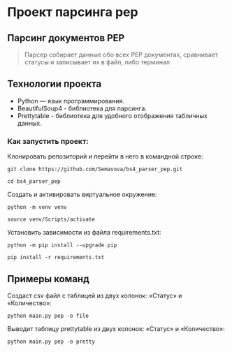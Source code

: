 # Проект парсинга pep

## Парсинг документов PEP

> Парсер собирает данные обо всех PEP документах, сравнивает статусы и записывает их в файл, либо терминал

## Технологии проекта

- Python — язык программирования.
- BeautifulSoup4 - библиотека для парсинга.
- Prettytable - библиотека для удобного отображения табличных данных.

### Как запустить проект:

Клонировать репозиторий и перейти в него в командной строке:

```
git clone https://github.com/Semavova/bs4_parser_pep.git
```

```
cd bs4_parser_pep
```

Cоздать и активировать виртуальное окружение:

```
python -m venv venv
```

```
source venv/Scripts/activate
```

Установить зависимости из файла requirements.txt:

```
python -m pip install --upgrade pip
```

```
pip install -r requirements.txt
```

## Примеры команд

Создаст csv файл с таблицей из двух колонок: «Статус» и «Количество»:

```
python main.py pep -o file
```

Выводит таблицу prettytable из двух колонок: «Статус» и «Количество»:

```
python main.py pep -o pretty 
```